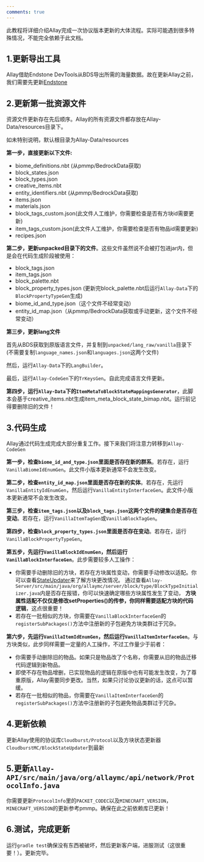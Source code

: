 ```yaml
---
comments: true
---
```


此教程将详细介绍Allay完成一次协议版本更新的大体流程。实际可能遇到很多特殊情况，不能完全依赖于此文档。

## 1.更新导出工具

Allay借助Endstone DevTools从BDS导出所需的海量数据。故在更新Allay之前，我们需要先更新[Endstone](https://github.com/EndstoneMC/endstone)

## 2.更新第一批资源文件

资源文件更新存在先后顺序。Allay的所有资源文件都存放在Allay-Data/resources目录下。

如未特别说明，默认根目录为Allay-Data/resources

**第一步，直接更新以下文件:**

- biome_definitions.nbt (从pmmp/BedrockData获取)
- block_states.json
- block_types.json
- creative_items.nbt
- entity_identifiers.nbt (从pmmp/BedrockData获取)
- items.json
- materials.json
- block_tags_custom.json(此文件人工维护，你需要检查是否有方块id需要更新)
- item_tags_custom.json(此文件人工维护，你需要检查是否有物品id需要更新)
- recipes.json

**第二步，更新unpacked目录下的文件**。这些文件虽然说不会被打包进jar内，但是会在代码生成阶段被使用：

- block_tags.json
- item_tags.json
- block_palette.nbt
- block_property_types.json (更新完block_palette.nbt后运行`Allay-Data`下的`BlockPropertyTypeGen`生成)
- biome_id_and_type.json（这个文件不经常变动）
- entity_id_map.json（从pmmp/BedrockData获取或手动更新，这个文件不经常变动）

**第三步，更新lang文件**

首先从BDS获取到原版语言文件，并复制到`unpacked/lang_raw/vanilla`目录下 (不需要复制`language_names.json`和`languages.json`这两个文件)

然后，运行`Allay-Data`下的`LangBuilder`。

最后，运行`Allay-CodeGen`下的`TrKeysGen`。自此完成语言文件更新。

**第四步，运行`Allay-Data`下的`ItemMetaToBlockStateMappingsGenerator`**，此脚本会基于creative_items.nbt生成item_meta_block_state_bimap.nbt。运行前记得要删除旧的文件！

## 3.代码生成

Allay通过代码生成完成大部分重复工作。接下来我们将注意力转移到`Allay-CodeGen`

**第一步，检查`biome_id_and_type.json`里面是否存在新的群系**。若存在，运行`VanillaBiomeIdEnumGen`。此文件小版本更新通常不会发生改变。

**第二步，检查`entity_id_map.json`里面是否存在新的实体**。若存在，先运行`VanillaEntityIdEnumGen`，然后运行`VanillaEntityInterfaceGen`。此文件小版本更新通常不会发生改变。

**第三步，检查`item_tags.json`以及`block_tags.json`这两个文件的键集合是否存在变动**。若存在，运行`VanillaItemTagGen`或`VanillaBlockTagGen`。

**第四步，检查`block_property_types.json`里面是否存在变动**。若存在，运行`VanillaBlockPropertyTypeGen`。

**第五步，先运行`VanillaBlockIdEnumGen`，然后运行`VanillaBlockInterfaceGen`**。此步需要较多人工操作：

- 你需要手动删除旧的方块，若存在方块属性变动，你需要手动修改以适配。你可以查看[StateUpdater](https://github.com/AllayMC/StateUpdater)来了解方块更改情况。
  通过查看`Allay-Server/src/main/java/org/allaymc/server/block/type/BlockTypeInitializer.java`内是否存在报错，你可以快速确定哪些方块属性发生了变动， 
  **方块属性适配不仅仅是修改setProperties()的传参，你同样需要适配方块的代码逻辑**，这点很重要！
- 若存在一批相似的方块，你需要在`VanillaBlockInterfaceGen`的`registerSubPackages()`方法中注册新的子包避免方块类群过于冗杂。

**第六步，先运行`VanillaItemIdEnumGen`，然后运行`VanillaItemInterfaceGen`**。与方块类似，此步同样需要一定量的人工操作，不过工作量少于前者：

- 你需要手动删除旧的物品。如果只是物品改了个名称，你需要从旧的物品迁移代码逻辑到新物品。
- 即使不存在物品增删，已实现物品的逻辑在原版中也有可能发生改变，为了尊重原版，Allay需要同步更改。当然，如果只讨论协议更新的话，这点可以暂缓。
- 若存在一批相似的物品，你需要在`VanillaItemInterfaceGen`的`registerSubPackages()`方法中注册新的子包避免物品类群过于冗杂。

## 4.更新依赖

更新Allay使用的协议库`Cloudburst/Protocol`以及方块状态更新器`CloudburstMC/BlockStateUpdater`到最新

## 5.更新`Allay-API/src/main/java/org/allaymc/api/network/ProtocolInfo.java`

你需要更新`ProtocolInfo`里的`PACKET_CODEC`以及`MINECRAFT_VERSION`，`MINECRAFT_VERSION`的更新参考pmmp。确保在此之前依赖库已更新！

## 6.测试，完成更新

运行`gradle test`确保没有东西被破坏，然后更新客户端，进服测试（这很重要！）。更新完毕。